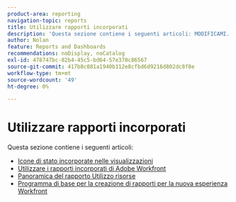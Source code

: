 ```yaml
---
product-area: reporting
navigation-topic: reports
title: Utilizzare rapporti incorporati
description: 'Questa sezione contiene i seguenti articoli: MODIFICAMI.'
author: Nolan
feature: Reports and Dashboards
recommendations: noDisplay, noCatalog
exl-id: 478747bc-82b4-45c5-bd64-57e370c86567
source-git-commit: 417b8c081a1940b112e8cfbd6d9216d802dc8f8e
workflow-type: tm+mt
source-wordcount: '49'
ht-degree: 0%

---
```


# Utilizzare rapporti incorporati

Questa sezione contiene i seguenti articoli:

* [Icone di stato incorporate nelle visualizzazioni](../../../reports-and-dashboards/reports/using-built-in-reports/built-in-status-icons-views.md)
* [Utilizzare i rapporti incorporati di Adobe Workfront](../../../reports-and-dashboards/reports/using-built-in-reports/use-workfront-built-in-reports.md)
* [Panoramica del rapporto Utilizzo risorse](../../../reports-and-dashboards/reports/using-built-in-reports/resource-utilization-report.md)
* [Programma di base per la creazione di rapporti per la nuova esperienza Workfront](https://one.workfront.com/s/basic-report-creation-program)

